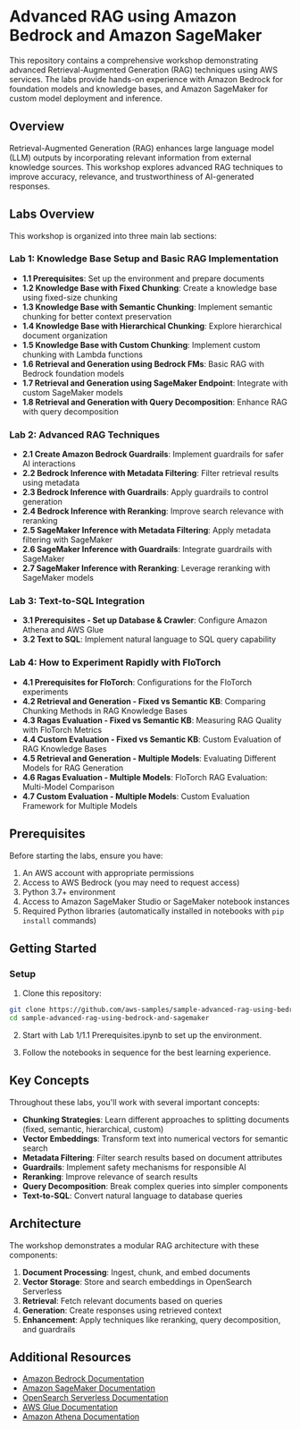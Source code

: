 # Advanced RAG using Amazon Bedrock and Amazon SageMaker

This repository contains a comprehensive workshop demonstrating advanced Retrieval-Augmented Generation (RAG) techniques using AWS services. The labs provide hands-on experience with Amazon Bedrock for foundation models and knowledge bases, and Amazon SageMaker for custom model deployment and inference.

## Overview

Retrieval-Augmented Generation (RAG) enhances large language model (LLM) outputs by incorporating relevant information from external knowledge sources. This workshop explores advanced RAG techniques to improve accuracy, relevance, and trustworthiness of AI-generated responses.

## Labs Overview

This workshop is organized into three main lab sections:

### Lab 1: Knowledge Base Setup and Basic RAG Implementation

- **1.1 Prerequisites**: Set up the environment and prepare documents
- **1.2 Knowledge Base with Fixed Chunking**: Create a knowledge base using fixed-size chunking
- **1.3 Knowledge Base with Semantic Chunking**: Implement semantic chunking for better context preservation
- **1.4 Knowledge Base with Hierarchical Chunking**: Explore hierarchical document organization
- **1.5 Knowledge Base with Custom Chunking**: Implement custom chunking with Lambda functions
- **1.6 Retrieval and Generation using Bedrock FMs**: Basic RAG with Bedrock foundation models
- **1.7 Retrieval and Generation using SageMaker Endpoint**: Integrate with custom SageMaker models
- **1.8 Retrieval and Generation with Query Decomposition**: Enhance RAG with query decomposition

### Lab 2: Advanced RAG Techniques

- **2.1 Create Amazon Bedrock Guardrails**: Implement guardrails for safer AI interactions
- **2.2 Bedrock Inference with Metadata Filtering**: Filter retrieval results using metadata
- **2.3 Bedrock Inference with Guardrails**: Apply guardrails to control generation
- **2.4 Bedrock Inference with Reranking**: Improve search relevance with reranking
- **2.5 SageMaker Inference with Metadata Filtering**: Apply metadata filtering with SageMaker
- **2.6 SageMaker Inference with Guardrails**: Integrate guardrails with SageMaker
- **2.7 SageMaker Inference with Reranking**: Leverage reranking with SageMaker models

### Lab 3: Text-to-SQL Integration

- **3.1 Prerequisites - Set up Database & Crawler**: Configure Amazon Athena and AWS Glue
- **3.2 Text to SQL**: Implement natural language to SQL query capability

### Lab 4: How to Experiment Rapidly with FloTorch

- **4.1 Prerequisites for FloTorch**: Configurations for the FloTorch experiments
- **4.2 Retrieval and Generation - Fixed vs Semantic KB**: Comparing Chunking Methods in RAG Knowledge Bases
- **4.3 Ragas Evaluation - Fixed vs Semantic KB**: Measuring RAG Quality with FloTorch Metrics
- **4.4 Custom Evaluation - Fixed vs Semantic KB**: Custom Evaluation of RAG Knowledge Bases
- **4.5 Retrieval and Generation - Multiple Models**: Evaluating Different Models for RAG Generation
- **4.6 Ragas Evaluation - Multiple Models**: FloTorch RAG Evaluation: Multi-Model Comparison
- **4.7 Custom Evaluation - Multiple Models**: Custom Evaluation Framework for Multiple Models

## Prerequisites

Before starting the labs, ensure you have:

1. An AWS account with appropriate permissions
2. Access to AWS Bedrock (you may need to request access)
3. Python 3.7+ environment
4. Access to Amazon SageMaker Studio or SageMaker notebook instances
5. Required Python libraries (automatically installed in notebooks with `pip install` commands)

## Getting Started

### Setup

1. Clone this repository:
```bash
git clone https://github.com/aws-samples/sample-advanced-rag-using-bedrock-and-sagemaker.git
cd sample-advanced-rag-using-bedrock-and-sagemaker
```

2. Start with Lab 1/1.1 Prerequisites.ipynb to set up the environment.

3. Follow the notebooks in sequence for the best learning experience.

## Key Concepts

Throughout these labs, you'll work with several important concepts:

- **Chunking Strategies**: Learn different approaches to splitting documents (fixed, semantic, hierarchical, custom)
- **Vector Embeddings**: Transform text into numerical vectors for semantic search
- **Metadata Filtering**: Filter search results based on document attributes
- **Guardrails**: Implement safety mechanisms for responsible AI
- **Reranking**: Improve relevance of search results
- **Query Decomposition**: Break complex queries into simpler components
- **Text-to-SQL**: Convert natural language to database queries

## Architecture

The workshop demonstrates a modular RAG architecture with these components:

1. **Document Processing**: Ingest, chunk, and embed documents
2. **Vector Storage**: Store and search embeddings in OpenSearch Serverless
3. **Retrieval**: Fetch relevant documents based on queries
4. **Generation**: Create responses using retrieved context
5. **Enhancement**: Apply techniques like reranking, query decomposition, and guardrails

## Additional Resources

- [Amazon Bedrock Documentation](https://docs.aws.amazon.com/bedrock/)
- [Amazon SageMaker Documentation](https://docs.aws.amazon.com/sagemaker/)
- [OpenSearch Serverless Documentation](https://docs.aws.amazon.com/opensearch-service/latest/developerguide/serverless.html)
- [AWS Glue Documentation](https://docs.aws.amazon.com/glue/)
- [Amazon Athena Documentation](https://docs.aws.amazon.com/athena/)
